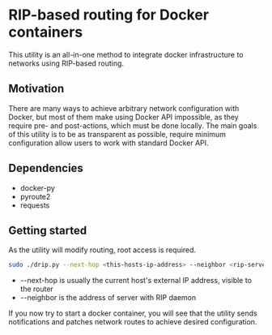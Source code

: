 # RIP-based routing for Docker containers

This utility is an all-in-one method to integrate docker infrastructure
to networks using RIP-based routing.

## Motivation

There are many ways to achieve arbitrary network configuration with Docker, but
most of them make using Docker API impossible, as they require pre- and
post-actions, which must be done locally. The main goals of this utility is to
be as transparent as possible, require minimum configuration allow users to
work with standard Docker API.

## Dependencies

- docker-py
- pyroute2
- requests

## Getting started

As the utility will modify routing, root access is required.

```bash
sudo ./drip.py --next-hop <this-hosts-ip-address> --neighbor <rip-server>
```

* --next-hop is usually the current host's external IP address, visible to the router
* --neighbor is the address of server with RIP daemon

If you now try to start a docker container, you will see that the utility sends
notifications and patches network routes to achieve desired configuration.
